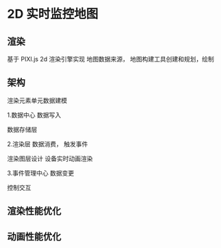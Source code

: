 # 2D 实时监控地图

## 渲染

基于 PIXI.js 2d 渲染引擎实现
地图数据来源， 地图构建工具创建和规划，绘制

## 架构

渲染元素单元数据建模

1.数据中心
数据写入

数据存储层

2.渲染层
数据消费， 触发事件

渲染图层设计
设备实时动画渲染

3.事件管理中心
数据变更

控制交互

## 渲染性能优化

## 动画性能优化

